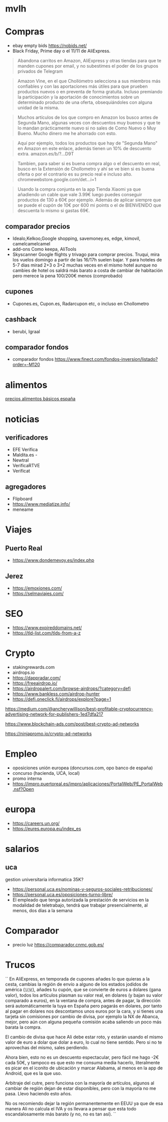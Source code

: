 # mvlh


# Compras
* ebay empty bids https://nobids.net/
* Black Friday, Prime day o el 11/11 de AliExpress.

> Abandona carritos en Amazon, AliExpress y otras tiendas para que te manden cupones por email, y no subestimes el poder de los grupos privados de Telegram



> Amazon Vine, en el que Chollómetro selecciona a sus miembros más confiables y con las aportaciones más útiles para que prueben productos nuevos o en preventa de forma gratuita. Incluso premiando la participación y la aportación de conocimientos sobre un determinado producto de una oferta, obsequiándoles con alguna unidad de la misma.

> Muchos artículos de los que compro en Amazon los busco antes de Segunda Mano, algunas veces con descuentos muy buenos y que te lo mandan prácticamente nuevo si no sales de Como Nuevo o Muy Bueno. Mucho dinero me he ahorrado con esto.

> Aquí por ejemplo, todos los productos que hay de "Segunda Mano" en Amazon en este enlace, además tienen un 10% de descuento extra.
amazon.es/b/?…D9T

> Tambien, para saber si es buena compra algo o el descuento en real, busco en la Extensión de Chollometro y ahí se ve bien si es buena oferta o por el contrario es su precio real e incluso alto.
chromewebstore.google.com/det…i=1

>Usando la compra conjunta en la app Tienda Xiaomi ya que añadiendo un cable que vale 3.99€ luego puedes conseguir productos de 130 a 60€ por ejemplo. Además de aplicar siempre que se puede el cupón de 10€ por 600 mi points o el de BIENVENIDO que descuenta lo mismo si gastas 69€.

## comparador precios
* Idealo,Kelkoo,Google shopping, savemoney.es, edge, kimovil,  camelcamelcamel
* add-ons Como keepa, AliTools
* Skyscanner Google flights y trivago para comprar precios.
Truqui, mira los vuelos domingo a partir de las 16/17h suelen bajar.
Y para hoteles de 5-7 dias mirad 2+3 o 3+2 muchas veces en el mismo hotel aunque no cambies de hotel os saldrá más barato a costa de cambiar de habitación pero merece la pena 100/200€ menos (comprobado)
  
## cupones
* Cupones.es, Cupon.es, Radarcupon etc, o incluso en Chollometro

## cashback
* berubi, Igraal

## comparador fondos
* comparador fondos https://www.finect.com/fondos-inversion/listado?order=-M120

# alimentos
[precios alimentos básicos españa](https://poy.es)

# noticias
## verificadores 
 - EFE Verifica
 - Maldita.es -
 - Newtral
 - VerificaRTVE 
 - Verificat
## agregadores
 - Flipboard  
 - https://www.mediatize.info/
 - meneame

# Viajes
## Puerto Real
- https://www.dondemevoy.es/index.php
## Jerez
- https://emoxiones.com/
- https://selmaviajes.com/

# SEO
- https://www.expireddomains.net/
- https://tld-list.com/tlds-from-a-z

# Crypto
- stakingrewards.com 
- airdrops.io
- https://dappradar.com/
- https://freeairdrop.io/
- https://airdropalert.com/browse-airdrops/?category=defi
- https://www.bankless.com/airdrop-hunter
- https://defi.oneclick.fi/airdrops/explore?page=1

https://medium.com/@ancherywillison/best-profitable-cryptocurrency-advertising-network-for-publishers-1ed7dfa217

https://www.blockchain-ads.com/post/best-crypto-ad-networks

https://ninjapromo.io/crypto-ad-networks

# Empleo 
- oposiciones unión europea (doncursos.com, opo banco de españa)
- concurso (hacienda, UCA, local)
- promo interna
- https://impro.puertoreal.es/impro/aplicaciones/PortalWeb/PE_PortalWeb.nsf?Open
# europa
- https://careers.un.org/
- https://eures.europa.eu/index_es

# salarios
## uca
gestion universitaria informatica 35K?
- https://personal.uca.es/nominas-y-seguros-sociales-retribuciones/
- https://personal.uca.es/oposiciones-turno-libre/
- El empleado que tenga autorizada la prestación de servicios en la modalidad de teletrabajo, tendrá que trabajar presencialmente, al menos, dos días a la semana

# Comparador
* precio luz https://comparador.cnmc.gob.es/

# Trucos
``
En AliExpress, en temporada de cupones añades lo que quieras a la cesta, cambias la región de envío a alguno de los estados jodidos de américa (🇺🇲), añades tu cupón, que se convierte de euros a dolares (gana valor), todos los artículos plasman su valor real, en dolares (y bajan su valor comparado a euros), en la ventana de compra, antes de pagar, la dirección será automáticamente la tuya en España pero pagarás en dolares, por tanto al pagar en dolares nos descontamos unos euros por la cara, y si tienes una tarjeta sin comisiones por cambio de divisa, por ejemplo la NX de Abanca, mejor, pero aún con alguna pequeña comisión acaba saliendo un poco más barata la compra.

El cambio de divisa que hace Ali debe estar roto, y estarán usando el mismo valor de euro a dolar que dolar a euro, lo cual no tiene sentido. Pero si no te aprovechas del mismo, sales perdiendo.

Ahora bien, esto no es un descuento espectacular, pero fácil me hago -2€ cada 50€, y tampoco es que esto me consuma media hacerlo, literalmente es picar en el iconito de ubicación y marcar Alabama, al menos en la app de Android, que es la que uso.

Arbitraje del cutre, pero funciona con la mayoría de artículos, algunos al cambiar de región dejan de estar disponibles, pero con la mayoría no me pasa. Llevo haciendo esto años.

No os recomiendo dejar la región permanentemente en EEUU ya que de esa manera Ali no calcula el IVA y os llevara a pensar que esta todo escandalosamente más barato (y no, no es tan así).
``
